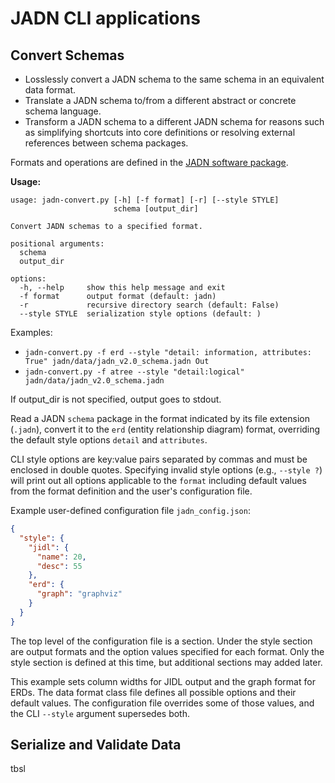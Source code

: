 # JADN CLI applications

## Convert Schemas

* Losslessly convert a JADN schema to the same schema in an equivalent data format.
* Translate a JADN schema to/from a different abstract or concrete schema language.
* Transform a JADN schema to a different JADN schema for reasons such as
simplifying shortcuts into core definitions or resolving external references
between schema packages.

Formats and operations are defined in the [JADN software package](../jadn).

**Usage:**
```
usage: jadn-convert.py [-h] [-f format] [-r] [--style STYLE]
                       schema [output_dir]

Convert JADN schemas to a specified format.

positional arguments:
  schema
  output_dir

options:
  -h, --help     show this help message and exit
  -f format      output format (default: jadn)
  -r             recursive directory search (default: False)
  --style STYLE  serialization style options (default: )
```
Examples:
* `jadn-convert.py -f erd --style "detail: information, attributes: True" jadn/data/jadn_v2.0_schema.jadn Out`
* `jadn-convert.py -f atree --style "detail:logical" jadn/data/jadn_v2.0_schema.jadn`

If output_dir is not specified, output goes to stdout.

Read a JADN `schema` package in the format indicated by its file extension (`.jadn`), convert it to the `erd`
(entity relationship diagram) format, overriding the default style options `detail` and `attributes`.

CLI style options are key:value pairs separated by commas and must be enclosed in double quotes.
Specifying invalid style options (e.g., `--style ?`) will print out all options applicable to the
`format` including default values from the format definition and the user's configuration file.

Example user-defined configuration file `jadn_config.json`:
```json
{
  "style": {
    "jidl": {
      "name": 20,
      "desc": 55
    },
    "erd": {
      "graph": "graphviz"
    }
  }
}
```
The top level of the configuration file is a section.
Under the style section are output formats and the option values specified for each format.
Only the style section is defined at this time, but additional sections may added later.

This example sets column widths for JIDL output and the graph format for ERDs. The data format class file
defines all possible options and their default values.  The configuration file overrides some of those
values, and the CLI `--style` argument supersedes both.

## Serialize and Validate Data
tbsl
